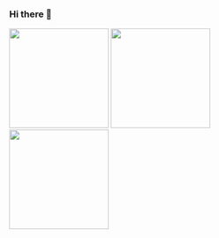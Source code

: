 ### Hi there 👋

<!--
**EvelinAlvarado/EvelinAlvarado** is a ✨ _special_ ✨ repository because its `README.md` (this file) appears on your GitHub profile.

Here are some ideas to get you started:

- 🔭 I’m currently working on ...
- 🌱 I’m currently learning ...
- 👯 I’m looking to collaborate on ...
- 🤔 I’m looking for help with ...
- 💬 Ask me about ...
- 📫 How to reach me: ...
- 😄 Pronouns: ...
- ⚡ Fun fact: ...
-->
<div>
  <img height="180cm" src="https://github-readme-stats.vercel.app/api?username=EvelinAlvarado&theme=shades-of-purple&show_icons=true&hide_border=true&count_private=true"/>
  <img height="180cm" src="https://github-readme-streak-stats.herokuapp.com/?user=EvelinAlvarado&theme=shades-of-purple&hide_border=true"/>
  <img height="180cm" src="https://github-readme-stats.vercel.app/api/top-langs/?username=EvelinAlvarado&theme=shades-of-purple&show_icons=true&hide_border=true&layout=compact"/>
</div>
